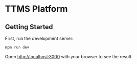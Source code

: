# TTMS Platform

## Getting Started

First, run the development server:

```bash
npm run dev
```

Open [http://localhost:3000](http://localhost:3000) with your browser to see the result.
